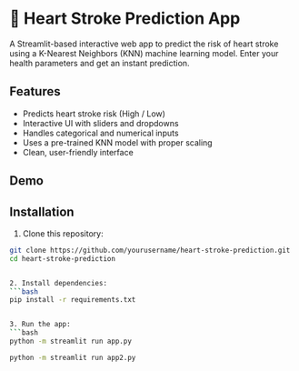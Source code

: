 # 💓 Heart Stroke Prediction App 

A Streamlit-based interactive web app to predict the risk of heart stroke using a K-Nearest Neighbors (KNN) machine learning model. Enter your health parameters and get an instant prediction.

## Features

- Predicts heart stroke risk (High / Low)
- Interactive UI with sliders and dropdowns
- Handles categorical and numerical inputs
- Uses a pre-trained KNN model with proper scaling
- Clean, user-friendly interface

## Demo

## Installation

1. Clone this repository:
```bash
git clone https://github.com/yourusername/heart-stroke-prediction.git
cd heart-stroke-prediction


2. Install dependencies:
```bash
pip install -r requirements.txt


3. Run the app:
```bash
python -m streamlit run app.py

python -m streamlit run app2.py

